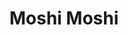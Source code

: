 ---
layout: place
title: "Moshi Moshi"
permalink: /new-jersey/waldwick/moshi-moshi.html
stateAbbr: NJ
stateName: New Jersey
cityName: Waldwick
seo:
  name: "Moshi Moshi"
  type: Restaurant
  links: null
description: "Moshi Moshi serves delicious sushi in Waldwick, New Jersey. Try fresh Japanese dishes for a great dining experience. "
place_id: ChIJ3_lo7njkwokR8MU9C_2sr-o
photos:
  - name: >-
      places/ChIJ3_lo7njkwokR8MU9C_2sr-o/photos/AeeoHcLsNw2mHolB3kvcR6ogt1eFDwgSHWha_XnA6_HI54n2U7hUqRV9YQFfH-Pe8vYbmSq5iLgW6KJ9Gl_GtTZXWE6Isa6ikIu3jpVbpxkarGbjzaA0Y9CbCloxY2K6rK7krpW2nFtJiCdbrOoTVcGVtHf7E4nOnUqr63onj7wk1wGxINjNB7aDUPnHEpXWbAEgtrquJeJa77o0cklZ1Sknsamz7sk1r3eWYC7YozJAyspjz9ZlpBPcftccRuyP3T2qZ5v5W7kyeT_QV985iZZMWidsExXAsmuFBCeeVmtEYBDvFA
    widthPx: 295
    heightPx: 355
    authorAttributions:
      - displayName: Moshi Moshi
        uri: https://maps.google.com/maps/contrib/113647167949166070638
        photoUri: >-
          https://lh3.googleusercontent.com/a-/ALV-UjWsNpESWzin6jyBaLuZSEI0wciiPqNV0HU0NmN5yK4UibFqAIc=s100-p-k-no-mo
    flagContentUri: >-
      https://www.google.com/local/imagery/report/?cb_client=maps_api_places.places_api&image_key=!1e10!2sAF1QipODHRgaI5BEYtXIr3hr9A4L_OJvfVLygf6NAdNC&hl=en-US
    googleMapsUri: >-
      https://www.google.com/maps/place//data=!3m4!1e2!3m2!1sAF1QipODHRgaI5BEYtXIr3hr9A4L_OJvfVLygf6NAdNC!2e10!4m2!3m1!1s0x89c2e478ee68f9df:0xeaafacfd0b3dc5f0
  - name: >-
      places/ChIJ3_lo7njkwokR8MU9C_2sr-o/photos/AeeoHcIDh17f8Ix0sRgj_-3x0CwL5yzpc76yBoH3HSE2lyS6qd4LbTtSELdwNm-uXFb3C4rNQPOnm2-3YVHBkWKcTHNzLAuUsW2ltmjJXBA_NZMOaQPdweb41lK_cGYqMa8yYRxoVLixvGy9chQ95w9W0R8Oaiven_ACVgSPIdDSO58IFUImo-LIBpqalbcoAcA81P3dA_XO6yXfBQMv6ixpuhl1T11B_yrn0oSGOKarS9BcVSPR_5d3mNi3fbHuPAgcGzL8mtLxC77-T2rzQzf0Ntaf_o0i0DaFvipES4UgaDB-8g2ZXwznXRX7GU7UVXoHatmJVk8HJpmBJdMv1HNLLbtH929RHu-v5YiH7J4SFi6mMdcVXzrvdcJy6X0CHo3rVrsYXNVEz7JuJJH4ygXj9cILGOcf7WEcXlCb-rzJ5K6goj80
    widthPx: 3024
    heightPx: 3963
    authorAttributions:
      - displayName: Ellen B.
        uri: https://maps.google.com/maps/contrib/117526702259334580739
        photoUri: >-
          https://lh3.googleusercontent.com/a-/ALV-UjWiVw-4sWT6UnDW3iEkibymN-9zPJgX30IWN-yQCpflFZB1R_Dt=s100-p-k-no-mo
    flagContentUri: >-
      https://www.google.com/local/imagery/report/?cb_client=maps_api_places.places_api&image_key=!1e10!2sCIHM0ogKEICAgIChypj0zgE&hl=en-US
    googleMapsUri: >-
      https://www.google.com/maps/place//data=!3m4!1e2!3m2!1sCIHM0ogKEICAgIChypj0zgE!2e10!4m2!3m1!1s0x89c2e478ee68f9df:0xeaafacfd0b3dc5f0
  - name: >-
      places/ChIJ3_lo7njkwokR8MU9C_2sr-o/photos/AeeoHcItzaiO1wuTebrOCy0LUkjyOXJPS63rPM15H5iZoarnP2ULO1TuahyxPHf1lOhPdXAc8qwKfDVu4ZO0b52Lf-78lh0uWX84tE0zlqcz3ckRdUDDbDCEhhAUMjDdEq79tfoXpnNN0C6dlF8zfSjuI7K5-Pnbtd01lHMQFodlSagzW09mUpkakM-BKUCnycju01fKiXbh7aV0gafJmXT7Z7QUCMCdNNHxmpq6v7vzieUtpDNTxZmKfevzyNrq3whSoEsurxmlohH587X2qe2Fjn5WfpwoJ_GEwO09kOrqtolkIt-5jx8jXm9EUDXZF0P0NSASFi_E6OQZfxcUwdC7BrZhTZmEU_BBJLltzAb04n_mDO40cv-0lpwz118vcs3oBP6EBcIysWmh5aZWyygls5ZGy3-LDOMj_qa2IsI2jAdNLZ4
    widthPx: 3024
    heightPx: 4032
    authorAttributions:
      - displayName: Louis Iavarone
        uri: https://maps.google.com/maps/contrib/104401678959711992665
        photoUri: >-
          https://lh3.googleusercontent.com/a-/ALV-UjUMjlwHILmKPQ7wxrlXJzEYidlaFDFe3efkhjVvGw4Z4APElhjC=s100-p-k-no-mo
    flagContentUri: >-
      https://www.google.com/local/imagery/report/?cb_client=maps_api_places.places_api&image_key=!1e10!2sCIHM0ogKEICAgICH0fiCsQE&hl=en-US
    googleMapsUri: >-
      https://www.google.com/maps/place//data=!3m4!1e2!3m2!1sCIHM0ogKEICAgICH0fiCsQE!2e10!4m2!3m1!1s0x89c2e478ee68f9df:0xeaafacfd0b3dc5f0
  - name: >-
      places/ChIJ3_lo7njkwokR8MU9C_2sr-o/photos/AeeoHcIdUYTD-bpBy8jKsGr-qUcNvyqe8VPCJlyTi0r8_d6oZnSBcYxvCGgNFIfCgEw4hn3mOBK0Q0mW2IIL0Poq4bW4_oACt5VP9GDUyEKj90tpVktZHDbQLhgp2y0nL5xdHDzKABnSaGqzf2kqBAVCqk7OHZcwHv5PjqzI5DQrqEavYv9IbFA6IXI97_FEyjr9q6if8FkwFmvQqvzKr4nPl36D222u4AuYBbcojIgN1Rd3_oj4B7-dI3naV6VSes10olo7XB825ygJrfS3duyWautZC6sYESAA74QxEc735MWlq02Jhml8r-2jthpFTcGIWhhTElzfNLb003SAgbvo4mI9w9h5rWueRV0qHQp2K-X4PGo5CikHpCtOiJnDHj7RjqOgQNthmbM0bCw4na9aIgLsjE82vLuilfCBYOnEsVU
    widthPx: 3024
    heightPx: 4032
    authorAttributions:
      - displayName: Jersey Joe
        uri: https://maps.google.com/maps/contrib/103158624436129229724
        photoUri: >-
          https://lh3.googleusercontent.com/a-/ALV-UjV3VbekyCgwUrB5Yr4kcxTm5_vzTqaR7o8zeQIewzN7HPPMwbrs4g=s100-p-k-no-mo
    flagContentUri: >-
      https://www.google.com/local/imagery/report/?cb_client=maps_api_places.places_api&image_key=!1e10!2sCIHM0ogKEICAgIC-jvPhTQ&hl=en-US
    googleMapsUri: >-
      https://www.google.com/maps/place//data=!3m4!1e2!3m2!1sCIHM0ogKEICAgIC-jvPhTQ!2e10!4m2!3m1!1s0x89c2e478ee68f9df:0xeaafacfd0b3dc5f0
  - name: >-
      places/ChIJ3_lo7njkwokR8MU9C_2sr-o/photos/AeeoHcKXamYizobdE2FnAloRCOiwhdlE8Q2Ch865ZuVDzbpoGbRkvq2Oe5mRqQzUFebyAfHZ88XCNsmYdrm4g9gDGTn0JK-CyvkgEtXsHz4rgo3UUmbr-Qxh5_acCAvwFy4BhVMxi6zBTzujlP8QNL49V0Q5Jpq3oFe864O55vm8NN65jvH7c2Lc992xrNHZ9JSjeLdQ-L2QGM05nIuBavTP8L8LqZX2V2YmnRarMriZ5ApP5M4UAfQgkGRK1Pai8sxPaetCsDFUZlZBbKx4EQj1XuFaT9RlNi6aIVA4Q6BejzBKICyYqpfbYyhE_gecI2TaTIpPc8ENVM786Gn2TGPVTVFNkEAJk8ZL9mD2naSU77dtYaT9RmMDsBl57FTWGd-ozECwhds3ekKRhqgNDY-75rRucbvKNUdSWwYTRrUd6KBgIrub
    widthPx: 3024
    heightPx: 4032
    authorAttributions:
      - displayName: Jersey Joe
        uri: https://maps.google.com/maps/contrib/103158624436129229724
        photoUri: >-
          https://lh3.googleusercontent.com/a-/ALV-UjV3VbekyCgwUrB5Yr4kcxTm5_vzTqaR7o8zeQIewzN7HPPMwbrs4g=s100-p-k-no-mo
    flagContentUri: >-
      https://www.google.com/local/imagery/report/?cb_client=maps_api_places.places_api&image_key=!1e10!2sCIHM0ogKEICAgIC-jvPhzQE&hl=en-US
    googleMapsUri: >-
      https://www.google.com/maps/place//data=!3m4!1e2!3m2!1sCIHM0ogKEICAgIC-jvPhzQE!2e10!4m2!3m1!1s0x89c2e478ee68f9df:0xeaafacfd0b3dc5f0
  - name: >-
      places/ChIJ3_lo7njkwokR8MU9C_2sr-o/photos/AeeoHcI3qEDTtfYD2IZGVUJG5XBRyVFRv0nYB3kIMaWecLMi7OPh2eDWNTGvZr2rhhhO4TdR3tXqZT1yPdrLnjPMekTnYfsZSTTE8sI8uD6IssfrsjulI_uLY3OTVTEFxIyDBqi1FpLRC5PsjsZZBYohfdF7w-Ss3UtBPM-wJ_HVUtgfkKFRVQgu0lXVNOQqzf0MVNNqqUjHob0jPOIQf3CTQ8XdscxFJkw9x_xYfoKS3UrE6_HUR_yvH3eCP179u-NswA51qSEmgHNLoSQipfmc_YYT5OjCwcV7fO3EJjA8qUGkP2bY2isp1p19Eb-BddeXJpOvCjaaRu1Qi18C3PYWGWIxR6jRZIY4avHdO-X5AhyvODygWcMZ0zZ3sqErH0fDUWNXh0I5SMJZfTt8QRxEA94XvAegQ-u8Zca4eRcZ8_8Fvmw
    widthPx: 3024
    heightPx: 4032
    authorAttributions:
      - displayName: Jersey Joe
        uri: https://maps.google.com/maps/contrib/103158624436129229724
        photoUri: >-
          https://lh3.googleusercontent.com/a-/ALV-UjV3VbekyCgwUrB5Yr4kcxTm5_vzTqaR7o8zeQIewzN7HPPMwbrs4g=s100-p-k-no-mo
    flagContentUri: >-
      https://www.google.com/local/imagery/report/?cb_client=maps_api_places.places_api&image_key=!1e10!2sCIHM0ogKEICAgIC-jvPhrQE&hl=en-US
    googleMapsUri: >-
      https://www.google.com/maps/place//data=!3m4!1e2!3m2!1sCIHM0ogKEICAgIC-jvPhrQE!2e10!4m2!3m1!1s0x89c2e478ee68f9df:0xeaafacfd0b3dc5f0
  - name: >-
      places/ChIJ3_lo7njkwokR8MU9C_2sr-o/photos/AeeoHcKseavMqIpwIsmN28h3RZfB71zAPbMJr_VJa4JKwcmMmO-3E8tQ16ea3axuxYy1LMPtXiy7R7ocVXSHc797v7GBXmpHhV2a2uETJKmt_MQEGNffQE7sI442DRA4oPMAAUE6qDlf1pxR5GY90TBcLXgdPAGck0ao7J5nn-7evmXaAIjYm97nCM87lIjzhD_s-YqMH-DFNrbpmCkHxLvFl0rCHvo1lo2X_Yc91HKKh66hsrylUV0LLnEw6D-X-cx878q7uDlMGMkUd-riY9xoqiTPwDv5W1E5o3EaCUjLN3pmpIKjDYETrbg5eKM2pQ7YHtfurZ2V1XYortnvsh2qCGDZyuTbclaxTDdGJlgEX1MG-FzenADN2Z5tdSguu_BdFsdsgLlsciPw3sF_44N2FVtcbImFRjyzFAo2co2FAUclLc0u
    widthPx: 3024
    heightPx: 4032
    authorAttributions:
      - displayName: mike a
        uri: https://maps.google.com/maps/contrib/103263984469904143101
        photoUri: >-
          https://lh3.googleusercontent.com/a-/ALV-UjVQIQGWiV3lWMjmfs9KeZewPpOwGuEjM3JYU-5qD_J4_JI_Mity=s100-p-k-no-mo
    flagContentUri: >-
      https://www.google.com/local/imagery/report/?cb_client=maps_api_places.places_api&image_key=!1e10!2sCIHM0ogKEICAgIDKksW1xAE&hl=en-US
    googleMapsUri: >-
      https://www.google.com/maps/place//data=!3m4!1e2!3m2!1sCIHM0ogKEICAgIDKksW1xAE!2e10!4m2!3m1!1s0x89c2e478ee68f9df:0xeaafacfd0b3dc5f0
  - name: >-
      places/ChIJ3_lo7njkwokR8MU9C_2sr-o/photos/AeeoHcKAeVzQHZiSsAtNYkhW8UcYC5_Hj_hdOurvmzDuu05f06O4TuuJ3UBCXIBSYdF34-BHwRw6716QqkRXhEdpQkTU3psa675yz4dML9AiQyhkSZpg0qJBXxAeJMsamYE12tO2xj7U2_KrI82ROfA7D9HFi_IQ2zMm-G-UM3qUR6lqc-KgqUwhX5zRRfhsE2PjWlfcyucwj0mmqQtfOxhmbkaQn2QL-vwe8LvuWCPl1Loe6ocL1q0wfALy6BDz5MXZXcNPYvr2Boyzqzq2J5tjSasVw4nRjHchRPp3I71MNpQ1WyhbXP1toIehBMFByf0h-CkE4ew9F2lPdQZ22E7bX5fpNNQktlLB1MYialT1-19phgC7sddHbob5BgBE0ci1LeO6erUVV6gpbxS-LUxOt8Gkcsx-cyCLJh4rXmJWV8Y
    widthPx: 4080
    heightPx: 3072
    authorAttributions:
      - displayName: Stan Sorochan
        uri: https://maps.google.com/maps/contrib/112339561090600096572
        photoUri: >-
          https://lh3.googleusercontent.com/a-/ALV-UjXx8pxydOEs7_8c-MvN6GH6aHs1t3JvSfeU-5M019BACY3zXRs=s100-p-k-no-mo
    flagContentUri: >-
      https://www.google.com/local/imagery/report/?cb_client=maps_api_places.places_api&image_key=!1e10!2sCIHM0ogKEICAgIDj_pv-bw&hl=en-US
    googleMapsUri: >-
      https://www.google.com/maps/place//data=!3m4!1e2!3m2!1sCIHM0ogKEICAgIDj_pv-bw!2e10!4m2!3m1!1s0x89c2e478ee68f9df:0xeaafacfd0b3dc5f0
  - name: >-
      places/ChIJ3_lo7njkwokR8MU9C_2sr-o/photos/AeeoHcLG6w96mDJajds77VhjePgrR3oFX_yPIKG4ZfXMvATaNiau3_OLlIPM0dm-pcju-CzI3j8_5pZQu8-NpsRYOHD8K9P8OBq1juajErMuNmobs1CvQDGS0kO3QlS8ZFPCC-l0MreMCkkNBuUCHIesEGTWBUO_y4-VUzO1gbCRGXLw0qcCdCQk-Uq6OFopKCR1r6emsOiQkiH10UzlKOuK8_GTCqLVNj4iHMxTOB0xvhXr08AaiSX5kx59A_bDqC3tS0oMaV5Dl8iy0eoL38ogX35llQGWXGTQ9iVKK9OydMxiJf-Vd_Lw-oA5fftDPw2NrEFnjnpddvBwjNBa8NNnuHOWfm8eFSq8tTNp2yzOgc-IE50V8-DoPp-M3unEdtVzFK4HPCGx4D5RAqKQR1_TppLS286wJVXsNsIojgbOR4vz9Q
    widthPx: 3036
    heightPx: 4048
    authorAttributions:
      - displayName: Andre
        uri: https://maps.google.com/maps/contrib/108866535349697797383
        photoUri: >-
          https://lh3.googleusercontent.com/a/ACg8ocLOEaKb2DLOe21i_WKL6M5ULLUI50rpt2d8qD6s3R02D0CR1hFF=s100-p-k-no-mo
    flagContentUri: >-
      https://www.google.com/local/imagery/report/?cb_client=maps_api_places.places_api&image_key=!1e10!2sCIHM0ogKEICAgICk3rPsaA&hl=en-US
    googleMapsUri: >-
      https://www.google.com/maps/place//data=!3m4!1e2!3m2!1sCIHM0ogKEICAgICk3rPsaA!2e10!4m2!3m1!1s0x89c2e478ee68f9df:0xeaafacfd0b3dc5f0
  - name: >-
      places/ChIJ3_lo7njkwokR8MU9C_2sr-o/photos/AeeoHcItvBgKK8QmpHDvDMvpDuVDG2WptClUrPQAd2sGqVtt2aKvBj2PR2MPrO46QmvTgurm9l3RPSEh-uYjKISJv5KC-3J9o9_zo_0fOrAdu4Ff60ZcgiMKwuh2KK2j1NaNs2iwLds_tQQcZrm_z5ifoHy5nrPkl-SBjsAwk6uxYoFtOEoLYOWNckg_ERRjyYi2OxE40raKOuD_7kE5Aksg_B6uhIKeO-K6-IMnc03vfrjOYbr2-R8KSvtNyGlGPh-8UqDuJ_Tik1xtvpphSgMMeftOqvQV_rVzoseNGzZ04alyHrhR0uRcfp4PNz_j0XD612HTqdAr4JKHjzbq2nNBdtUlJ6fUsbpoBmD1G-t2yp23UGYiB9QVIBmKZ95o9VZyiFi7ukTNEV3V7O9xFHbpWX8lOujmbh3KeOwJOT2kw_1saQ
    widthPx: 3024
    heightPx: 4032
    authorAttributions:
      - displayName: mike a
        uri: https://maps.google.com/maps/contrib/103263984469904143101
        photoUri: >-
          https://lh3.googleusercontent.com/a-/ALV-UjVQIQGWiV3lWMjmfs9KeZewPpOwGuEjM3JYU-5qD_J4_JI_Mity=s100-p-k-no-mo
    flagContentUri: >-
      https://www.google.com/local/imagery/report/?cb_client=maps_api_places.places_api&image_key=!1e10!2sCIHM0ogKEICAgIDKksW1JA&hl=en-US
    googleMapsUri: >-
      https://www.google.com/maps/place//data=!3m4!1e2!3m2!1sCIHM0ogKEICAgIDKksW1JA!2e10!4m2!3m1!1s0x89c2e478ee68f9df:0xeaafacfd0b3dc5f0
address: 137 Franklin Turnpike, Waldwick, NJ 07463, USA
street: 137 Franklin Turnpike
city: Waldwick
state: NJ
zip: '07463'
country: USA
neighborhood: null
latitude: '41.018052'
longitude: '-74.121899'
accessibility_options:
  wheelchairAccessibleParking: true
  wheelchairAccessibleEntrance: true
  wheelchairAccessibleRestroom: true
  wheelchairAccessibleSeating: true
business_status: OPERATIONAL
name: Moshi Moshi
google_maps_links:
  directionsUri: >-
    https://www.google.com/maps/dir//''/data=!4m7!4m6!1m1!4e2!1m2!1m1!1s0x89c2e478ee68f9df:0xeaafacfd0b3dc5f0!3e0
  placeUri: https://maps.google.com/?cid=16910925328614802928
  writeAReviewUri: >-
    https://www.google.com/maps/place//data=!4m3!3m2!1s0x89c2e478ee68f9df:0xeaafacfd0b3dc5f0!12e1
  reviewsUri: >-
    https://www.google.com/maps/place//data=!4m4!3m3!1s0x89c2e478ee68f9df:0xeaafacfd0b3dc5f0!9m1!1b1
  photosUri: >-
    https://www.google.com/maps/place//data=!4m3!3m2!1s0x89c2e478ee68f9df:0xeaafacfd0b3dc5f0!10e5
primary_type: Japanese Restaurant
opening_hours:
  regular: null
  current: null
secondary_opening_hours:
  regular:
    weekdayDescriptions: null
    type: null
  current:
    weekdayDescriptions: null
    type: null
phone: null
price_level: null
price_range: null
rating: null
rating_count: 0
website: null
reviews: null
parking_options: null
payment_options: null
allow_dogs: null
curbside_pickup: null
delivery: null
dine_in: null
good_for_children: null
good_for_groups: null
good_for_sports: null
live_music: null
menu_for_children: null
outdoor_seating: null
reservable: null
restroom: null
serves_beer: null
serves_breakfast: null
serves_brunch: null
serves_cocktails: null
serves_coffee: null
serves_dinner: null
serves_dessert: null
serves_lunch: null
serves_vegetarian_food: null
serves_wine: null
takeout: null
summary: null

---